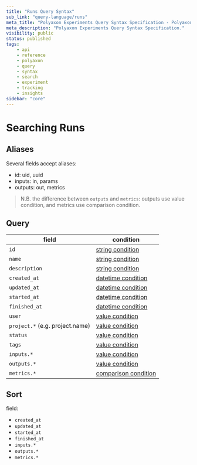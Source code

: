 ```yaml
---
title: "Runs Query Syntax"
sub_link: "query-language/runs"
meta_title: "Polyaxon Experiments Query Syntax Specification - Polyaxon References"
meta_description: "Polyaxon Experiments Query Syntax Specification."
visibility: public
status: published
tags:
    - api
    - reference
    - polyaxon
    - query
    - syntax
    - search
    - experiment
    - tracking
    - insights
sidebar: "core"
---
```


# Searching Runs

## Aliases

Several fields accept aliases:

 * id: uid, uuid
 * inputs: in, params
 * outputs: out, metrics

> N.B. the difference between `outputs` and `metrics`: outputs use value condition, and metrics use comparison condition.

## Query

field                           | condition
--------------------------------|------------------
`id`                            | [string condition](/docs/core/query-language/#query-with-value-condition)
`name`                          | [string condition](/docs/core/query-language/#query-with-string-condition)
`description`                   | [string condition](/docs/core/query-language/#query-with-string-condition)
`created_at`                    | [datetime condition](/docs/core/query-language/#query-with-datetime-condition)
`updated_at`                    | [datetime condition](/docs/core/query-language/#query-with-datetime-condition)
`started_at`                    | [datetime condition](/docs/core/query-language/#query-with-datetime-condition)
`finished_at`                   | [datetime condition](/docs/core/query-language/#query-with-datetime-condition)
`user`                          | [value condition](/docs/core/query-language/#query-with-value-condition)
`project.*` (e.g. project.name) | [value condition](/docs/core/query-language/#query-with-value-condition)
`status`                        | [value condition](/docs/core/query-language/#query-with-value-condition)
`tags`                          | [value condition](/docs/core/query-language/#query-with-value-condition)
`inputs.*`                      | [value condition](/docs/core/query-language/#query-with-value-condition)
`outputs.*`                     | [value condition](/docs/core/query-language/#query-with-value-condition)
`metrics.*`                     | [comparison condition](/docs/core/query-language/#query-with-comparison-condition)


## Sort

field:

 * `created_at`
 * `updated_at`
 * `started_at`
 * `finished_at`
 * `inputs.*`
 * `outputs.*`
 * `metrics.*`
